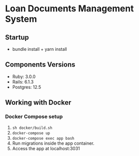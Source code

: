 # Loan Documents Management System

## Startup

- bundle install + yarn install

## Components Versions

- Ruby: 3.0.0
- Rails: 6.1.3
- Postgres: 12.5

## Working with Docker

### Docker Compose setup

1. `sh docker/build.sh`
2. `docker-compose up`
3. `docker-compose exec app bash`
4. Run migrations inside the app container.
5. Access the app at localhost:3031
